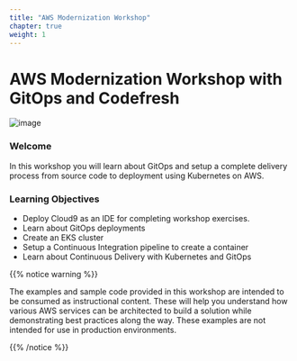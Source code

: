 ```yaml
---
title: "AWS Modernization Workshop"
chapter: true
weight: 1
---
```


# AWS Modernization Workshop with GitOps and Codefresh

![image](https://drive.google.com/uc?export=view&id=0B9pBIIcsND5Cam5la3QxaDFVakk)

### Welcome

In this workshop you will learn about GitOps and setup a complete delivery process
from source code to deployment using Kubernetes on AWS. 

### Learning Objectives
- Deploy Cloud9 as an IDE for completing workshop exercises.
- Learn about GitOps deployments
- Create an EKS cluster
- Setup a Continuous Integration pipeline to create a container
- Learn about Continuous Delivery with Kubernetes and GitOps

{{% notice warning %}}
<p style='text-align: left;'>
The examples and sample code provided in this workshop are intended to be consumed as instructional content. These will help you understand how various AWS services can be architected to build a solution while demonstrating best practices along the way. These examples are not intended for use in production environments.
</p>
{{% /notice %}}